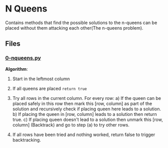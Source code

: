 # N Queens

Contains methods that find the possible solutions to the n-queens can
be placed without them attacking each other(The n-queens problem).

## Files

### [0-nqueens.py](./0-nqueens.py)

**Algorithm**:

1. Start in the leftmost column
2. If all queens are placed
    `return true`
3. Try all rows in the current column.
    For every row:
    a) If the queen can be placed safely in this row 
       then mark this [row, column] as part of the 
       solution and recursively check if placing
       queen here leads to a solution.
    b) If placing the queen in [row, column] leads to
       a solution then return true.
    c) If placing queen doesn't lead to a solution then
       unmark this [row, column] (Backtrack) and go to 
       step (a) to try other rows.

4. If all rows have been tried and nothing worked,
   return false to trigger backtracking.
